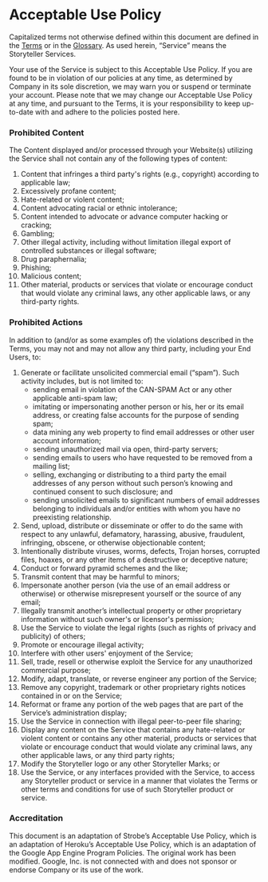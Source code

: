 # Acceptable Use Policy

Capitalized terms not otherwise defined within this document are defined in the [Terms][1] or in the [Glossary][2]. As used herein, “Service” means the Storyteller Services.

Your use of the Service is subject to this Acceptable Use Policy. If you are found to be in violation of our policies at any time, as determined by Company in its sole discretion, we may warn you or suspend or terminate your account. Please note that we may change our Acceptable Use Policy at any time, and pursuant to the Terms, it is your responsibility to keep up-to-date with and adhere to the policies posted here.

### Prohibited Content

The Content displayed and/or processed through your Website(s) utilizing the Service shall not contain any of the following types of content:

 1. Content that infringes a third party's rights (e.g., copyright) according to applicable law;
 2. Excessively profane content;
 3. Hate-related or violent content;
 4. Content advocating racial or ethnic intolerance;
 5. Content intended to advocate or advance computer hacking or cracking;
 6. Gambling;
 7. Other illegal activity, including without limitation illegal export of controlled substances or illegal software;
 8. Drug paraphernalia;
 9. Phishing;
 10. Malicious content;
 11. Other material, products or services that violate or encourage conduct that would violate any criminal laws, any other applicable laws, or any third-party rights.

### Prohibited Actions

In addition to (and/or as some examples of) the violations described in the Terms, you may not and may not allow any third party, including your End Users, to:

 1. Generate or facilitate unsolicited commercial email (“spam”). Such activity includes, but is not limited to:
    * sending email in violation of the CAN-SPAM Act or any other applicable anti-spam law;
    * imitating or impersonating another person or his, her or its email address, or creating false accounts for the purpose of sending spam;
    * data mining any web property to find email addresses or other user account information;
    * sending unauthorized mail via open, third-party servers;
    * sending emails to users who have requested to be removed from a mailing list;
    * selling, exchanging or distributing to a third party the email addresses of any person without such person’s knowing and continued consent to such disclosure; and
    * sending unsolicited emails to significant numbers of email addresses belonging to individuals and/or entities with whom you have no preexisting relationship.
 2. Send, upload, distribute or disseminate or offer to do the same with respect to any unlawful, defamatory, harassing, abusive, fraudulent, infringing, obscene, or otherwise objectionable content;
 3. Intentionally distribute viruses, worms, defects, Trojan horses, corrupted files, hoaxes, or any other items of a destructive or deceptive nature;
 4. Conduct or forward pyramid schemes and the like;
 5. Transmit content that may be harmful to minors;
 6. Impersonate another person (via the use of an email address or otherwise) or otherwise misrepresent yourself or the source of any email;
 7. Illegally transmit another’s intellectual property or other proprietary information without such owner's or licensor's permission;
 8. Use the Service to violate the legal rights (such as rights of privacy and publicity) of others;
 9. Promote or encourage illegal activity;
 10. Interfere with other users' enjoyment of the Service;
 11. Sell, trade, resell or otherwise exploit the Service for any unauthorized commercial purpose;
 12. Modify, adapt, translate, or reverse engineer any portion of the Service;
 13. Remove any copyright, trademark or other proprietary rights notices contained in or on the Service;
 14. Reformat or frame any portion of the web pages that are part of the Service’s administration display;
 15. Use the Service in connection with illegal peer-to-peer file sharing;
 16. Display any content on the Service that contains any hate-related or violent content or contains any other material, products or services that violate or encourage conduct that would violate any criminal laws, any other applicable laws, or any third party rights;
 17. Modify the Storyteller logo or any other Storyteller Marks; or
 18. Use the Service, or any interfaces provided with the Service, to access any Storyteller product or service in a manner that violates the Terms or other terms and conditions for use of such Storyteller product or service.

### Accreditation

This document is an adaptation of Strobe’s Acceptable Use Policy, which is an adaptation of Heroku’s Acceptable Use Policy, which is an adaptation of the Google App Engine Program Policies. The original work has been modified. Google, Inc. is not connected with and does not sponsor or endorse Company or its use of the work.

[1]: http://www.storytellerhq.com/terms-of-service
[2]: http://www.storytellerhq.com/glossary
